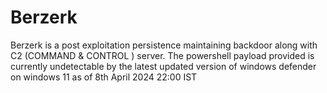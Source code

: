 # Berzerk
Berzerk is a post exploitation persistence maintaining backdoor along with C2 (COMMAND &amp; CONTROL ) server. The powershell payload provided is currently undetectable by the latest updated version of windows defender on windows 11 as of 8th April 2024 22:00 IST
